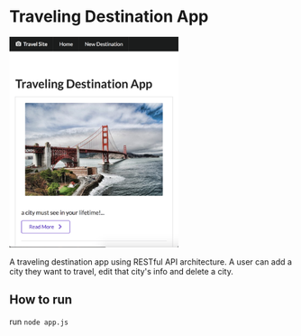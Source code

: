 # Traveling Destination App

<img src='public/imgs/travel-demo.png' width='300px' alt='demo of app' />

A traveling destination app using RESTful API architecture. A user can add a city they want to travel, edit that city's info and delete a city.

## How to run

run `node app.js`